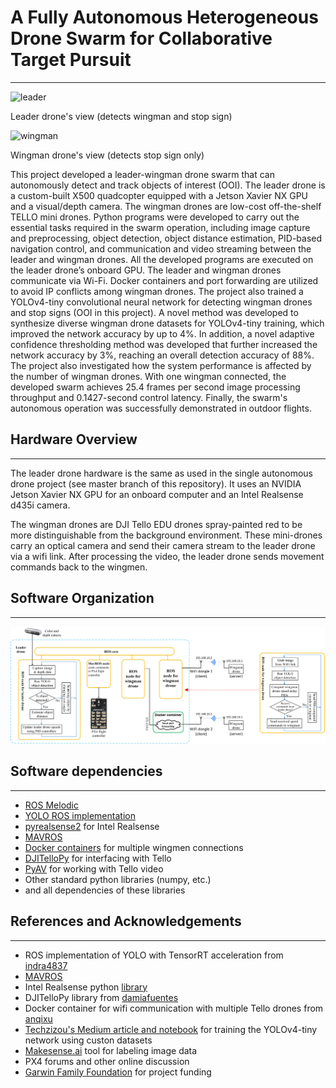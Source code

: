 # A Fully Autonomous Heterogeneous Drone Swarm for Collaborative Target Pursuit
---
![leader](leader.gif)

Leader drone's view (detects wingman and stop sign)

![wingman](wingman.gif) 

Wingman drone's view (detects stop sign only)


This project developed a leader-wingman drone swarm that can autonomously detect and track objects of interest (OOI). The leader drone is a custom-built X500 quadcopter equipped with a Jetson Xavier NX GPU and a visual/depth camera. The wingman drones are low-cost off-the-shelf TELLO mini drones. Python programs were developed to carry out the essential tasks required in the swarm operation, including image capture and preprocessing, object detection, object distance estimation, PID-based navigation control, and communication and video streaming between the leader and wingman drones. All the developed programs are executed on the leader drone’s onboard GPU. The leader and wingman drones communicate via Wi-Fi. Docker containers and port forwarding are utilized to avoid IP conflicts among wingman drones. The project also trained a YOLOv4-tiny convolutional neural network for detecting wingman drones and stop signs (OOI in this project). A novel method was developed to synthesize diverse wingman drone datasets for YOLOv4-tiny training, which improved the network accuracy by up to 4%. In addition, a novel adaptive confidence thresholding method was developed that further increased the network accuracy by 3%, reaching an overall detection accuracy of 88%. The project also investigated how the system performance is affected by the number of wingman drones. With one wingman connected, the developed swarm achieves 25.4 frames per second image processing throughput and 0.1427-second control latency. Finally, the swarm's autonomous operation was successfully demonstrated in outdoor flights.
## Hardware Overview
---
The leader drone hardware is the same as used in the single autonomous drone project (see master branch of this repository). It uses an NVIDIA Jetson Xavier NX GPU for an onboard computer and an Intel Realsense d435i camera.

The wingman drones are DJI Tello EDU drones spray-painted red to be more distinguishable from the background environment. These mini-drones carry an optical camera and send their camera stream to the leader drone via a wifi link. After processing the video, the leader drone sends movement commands back to the wingmen. 

## Software Organization
---
![flowchart](software3.png)


## Software dependencies
---
- [ROS Melodic](http://wiki.ros.org/melodic) 
- [YOLO ROS implementation](https://github.com/indra4837/yolov4_trt_ros)
- [pyrealsense2](https://lieuzhenghong.com/how_to_install_librealsense_on_the_jetson_nx/) for Intel Realsense
- [MAVROS](https://docs.px4.io/v1.12/en/ros/mavros_installation.html)
- [Docker containers](https://www.docker.com/) for multiple wingmen connections
- [DJITelloPy](https://github.com/damiafuentes/DJITelloPy/tree/master) for interfacing with Tello
- [PyAV](https://pypi.org/project/av/) for working with Tello video
- Other standard python libraries (numpy, etc.)
- and all dependencies of these libraries

## References and Acknowledgements
---
- ROS implementation of YOLO with TensorRT acceleration from [indra4837](https://github.com/indra4837/yolov4_trt_ros)
- [MAVROS](http://wiki.ros.org/mavros)
- Intel Realsense python [library](https://github.com/IntelRealSense/librealsense)
- DJITelloPy library from [damiafuentes](https://github.com/damiafuentes/DJITelloPy)
- Docker container for wifi communication with multiple Tello drones from [anqixu](https://github.com/anqixu/tello_driver)
- [Techzizou's Medium article and notebook](https://medium.com/analytics-vidhya/train-a-custom-yolov4-tiny-object-detector-using-google-colab-b58be08c9593) for training the YOLOv4-tiny network using custon datasets
- [Makesense.ai](makesense.ai) tool for labeling image data
- PX4 forums and other online discussion
- [Garwin Family Foundation](https://garwinfamilyfoundation.org/) for project funding
